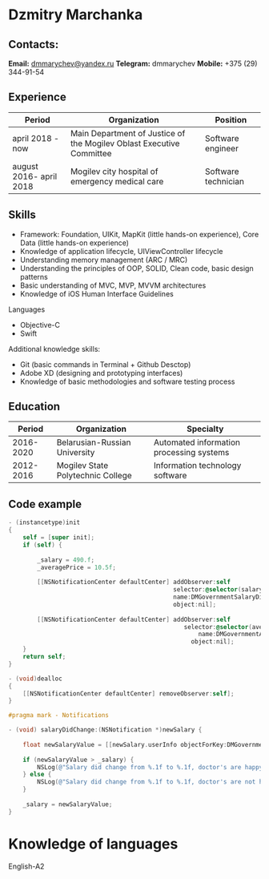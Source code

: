 # Dzmitry Marchanka


## Contacts:
**Email:** dmmarychev@yandex.ru
**Telegram:** dmmarychev
**Mobile:** +375 (29) 344-91-54


## Experience


Period | Organization | Position 
------ | -------------| --------
april 2018 - now | Main Department of Justice of the Mogilev Oblast Executive Committee | Software engineer
august 2016- april 2018 | Mogilev city hospital of emergency medical care | Software technician



## Skills
* Framework: Foundation, UIKit, MapKit (little hands-on experience), Core Data (little hands-on experience)
* Knowledge of application lifecycle, UIViewController lifecycle
* Understanding memory management (ARC / MRC)
* Understanding the principles of OOP, SOLID, Clean code, basic design patterns
* Basic understanding of MVC, MVP, MVVM architectures
* Knowledge of iOS Human Interface Guidelines

Languages
* Objective-C
* Swift

Additional knowledge skills:
* Git (basic commands in Terminal + Github Desctop)
* Adobe XD (designing and prototyping interfaces)
* Knowledge of basic methodologies and software testing process

## Education
Period    | Organization                  | Specialty 
--------- | ------------------------------| --------
2016-2020 | Belarusian-Russian University | Automated information processing systems
2012-2016 | Mogilev State Polytechnic College | Information technology software



## Code example
```Objective-C 
- (instancetype)init
{
    self = [super init];
    if (self) {
        
        _salary = 490.f;
        _averagePrice = 10.5f;
        
        [[NSNotificationCenter defaultCenter] addObserver:self
                                              selector:@selector(salaryDidChange:)
                                              name:DMGovernmentSalaryDidChangeNotification
                                              object:nil];
        
        [[NSNotificationCenter defaultCenter] addObserver:self
                                                 selector:@selector(averagePriceDidChange:)
                                                     name:DMGovernmentAveragePriceDidChangeNotification
                                                   object:nil];
    }
    return self;
}

- (void)dealloc
{
    [[NSNotificationCenter defaultCenter] removeObserver:self];
}

#pragma mark - Notifications

- (void) salaryDidChange:(NSNotification *)newSalary {
    
    float newSalaryValue = [[newSalary.userInfo objectForKey:DMGovernmentSalaryUserInfoKey] floatValue];
    
    if (newSalaryValue > _salary) {
        NSLog(@"Salary did change from %.1f to %.1f, doctor's are happy!", _salary, newSalaryValue);
    } else {
        NSLog(@"Salary did change from %.1f to %.1f, doctor's are not happy", _salary, newSalaryValue);
    }
    
    _salary = newSalaryValue;
}
```


# Knowledge of languages

English-A2

